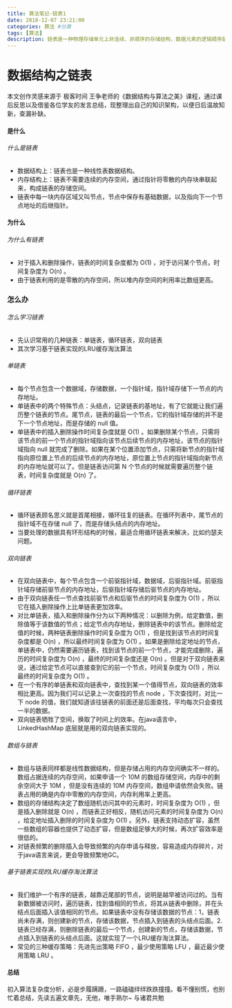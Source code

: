 ```yaml
---
title: 算法笔记-链表1
date: 2018-12-07 23:21:00
categories: 算法 #分类
tags: [算法]
description: 链表是一种物理存储单元上非连续、非顺序的存储结构，数据元素的逻辑顺序是通过链表中的指针链接次序实现的。
---
```

# 数据结构之链表
本文创作灵感来源于 极客时间 王争老师的《数据结构与算法之美》课程，通过课后反思以及借鉴各位学友的发言总结，现整理出自己的知识架构，以便日后温故知新，查漏补缺。
#### 是什么
###### 什么是链表
- 数据结构上：链表也是一种线性表数据结构。
- 内存结构上：链表不需要连续的内存空间，通过指针将零散的内存块串联起来，构成链表的存储空间。
- 链表中每一块内存区域又叫节点，节点中保存有基础数据，以及指向下一个节点地址的后继指针。
#### 为什么
###### 为什么有链表
- 对于插入和删除操作，链表的时间复杂度都为 O(1) ，对于访问某个节点，时间复杂度为 O(n) 。
- 由于链表利用的是零散的内存空间，所以堆内存空间的利用率比数组更高。
 ### 怎么办
######  怎么学习链表
- 先认识常用的几种链表：单链表，循环链表，双向链表
- 其次学习基于链表实现的LRU缓存淘汰算法
######  单链表
- 每个节点包含一个数据域，存储数据，一个指针域，指针域存储下一节点的内存地址。
- 单链表中的两个特殊节点：头结点，记录链表的基地址，有了它就能让我们遍历整个链表的节点。尾节点，链表的最后一个节点，它的指针域存储的并不是下一个节点地址，而是存储的 null 值。
- 单链表中的插入删除操作时间复杂度就是 O(1) 。如果删除某个节点，只需将该节点的前一个节点的指针域指向该节点后续节点的内存地址，该节点的指针域指向 null 就完成了删除。如果在某个位置添加节点，只需将新节点的指针域指向原位置上节点的后续节点的内存地址，原位置上节点的指针域指向新节点的内存地址就可以了。但是链表访问第 N 个节点的时候就需要遍历整个链表，时间复杂度就是 O(n) 了。
######  循环链表
- 循环链表顾名思义就是首尾相接，循环往复的链表。在循环列表中，尾节点的指针域不在存储 null 了，而是存储头结点的内存地址。
- 当要处理的数据具有环形结构的时候，最适合用循环链表来解决，比如约瑟夫问题。
######  双向链表
- 在双向链表中，每个节点包含一个前驱指针域，数据域，后驱指针域。前驱指针域存储前驱节点的内存地址，后驱指针域存储后驱节点的内存地址。
- 由于双向链表任一节点查找前驱节点和后驱节点的时间复杂度为 O(1) ，所以它在插入删除操作上比单链表更加效率。
- 对比单链表，插入和删除操作分为以下两种情况：以删除为例，给定数值，删除值等于该数值的节点；给定节点内存地址，删除链表中的该节点。删除给定值的时候，两种链表删除操作时间复杂度为 O(1) ，但是找到该节点的时间复杂度都是 O(n) ，所以最终时间复杂度为 O(1) 。如果是删除给定地址的节点，单链表中，仍然需要遍历链表，找到该节点的前一个节点，才能完成删除，遍历的时间复杂度为 O(n) ，最终的时间复杂度还是 O(n) 。但是对于双向链表来说，通过给定节点可以直接查到它的前一个节点，时间复杂度为 O(1) ，所以最终的时间复杂度为 O(1) 。
- 在一个有序的单链表和双向链表中，查找到某一个值得节点，双向链表的效率相比更高。因为我们可以记录上一次查找的节点 node ，下次查找时，对比一下 node 的值，我们就知道该往链表的前面还是后面查找，平均每次只会查找一半的数据。
- 双向链表牺牲了空间，换取了时间上的效率。在java语言中， LinkedHashMap 底层就是用的双向链表实现的。
######  数组与链表
- 数组与链表同样都是线性数据结构，但是存储占用的内存空间确实不一样的。数组占据连续的内存空间，如果申请一个 10M 的数组存储空间，内存中的剩余空间大于 10M ，但是没有连续的 10M 内存空间，数组申请依然会失败。链表占用的确是内存中零散的内存空间，内存利用率上更高。
- 数组的存储结构决定了数组随机访问其中的元素时，时间复杂度为 O(1) ，但是插入删除就是 O(n) ，而链表正好相反，随机访问元素的时间复杂度为 O(n) ，给定地址插入删除的时间复杂度为 O(1) 。另外，链表支持动态扩容，虽然一些数组的容器也提供了动态扩容，但是数组足够大的时候，再次扩容效率是很低的。
- 对链表频繁的删除插入会导致频繁的内存申请与释放，容易造成内存碎片，对于java语言来说，更会导致频繁地GC。
######  基于链表实现的LRU缓存淘汰算法
- 我们维护一个有序的链表，越靠近尾部的节点，说明是越早被访问过的。当有新数据被访问时，遍历链表，找到值相同的节点，将其从链表中删除，并在头结点后面插入该值相同的节点。如果链表中没有存储该数据的节点：1，链表尚未存满，则创建新的节点，存储该数据，节点插入到链表的头结点后面。2.链表已经存满，则删除链表的最后一个节点，创建新的节点，存储该数据，节点插入到链表的头结点后面。这就实现了一个LRU缓存淘汰算法。
- 常见的三种缓存策略：先进先出策略 FIFO ，最少使用策略 LFU ，最近最少使用策略 LRU 。
#### 总结
初入算法复杂度分析，必是步履蹒跚，一路磕磕绊绊跌跌撞撞。看不懂别慌，也别忙着总结，先读五遍文章先，无他，唯手熟尔~
与诸君共勉
